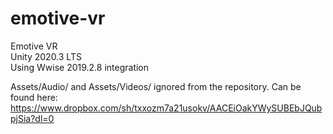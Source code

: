 # emotive-vr
Emotive VR  
Unity 2020.3 LTS  
Using Wwise 2019.2.8 integration  

Assets/Audio/ and Assets/Videos/ ignored from the repository. Can be found here: 
https://www.dropbox.com/sh/txxozm7a21usokv/AACEiOakYWySUBEbJQubpjSia?dl=0